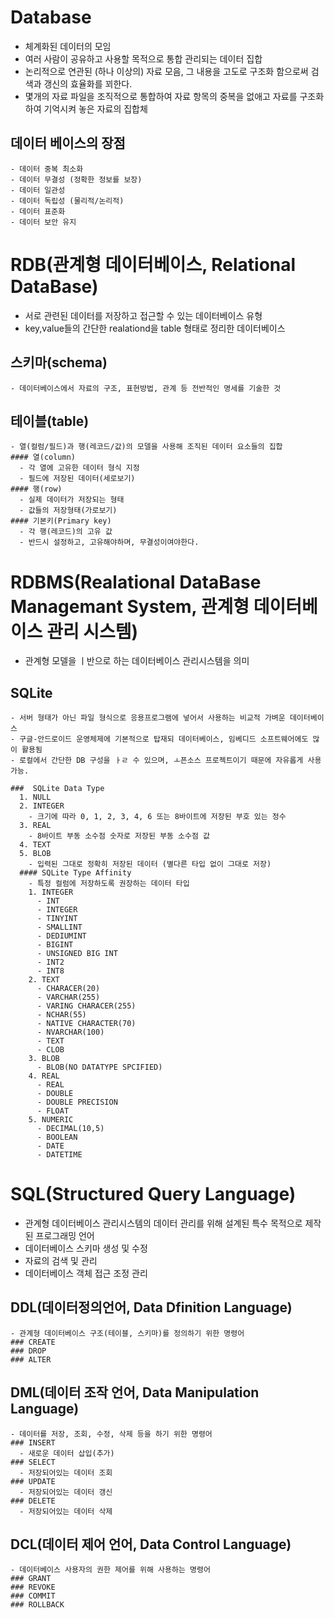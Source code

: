 # Database
  - 체계화된 데이터의 모임
  - 여러 사람이 공유하고 사용할 목적으로 통합 관리되는 데이터 집합
  - 논리적으로 연관된 (하나 이상의) 자료 모음, 그 내용을 고도로 구조화 함으로써 검색과 갱신의 효율화를 꾀한다.
  - 몇개의 자료 파일을 조직적으로 통합하여 자료 항목의 중복을 없애고 자료를 구조화하여 기억시켜 놓은 자료의 집합체
  ## 데이터 베이스의 장점
    - 데이터 중복 최소화
    - 데이터 무결성 (정확한 정보를 보장)
    - 데이터 일관성
    - 데이터 독립성 (물리적/논리적)
    - 데이터 표준화
    - 데이터 보안 유지
# RDB(관계형 데이터베이스, Relational DataBase)
  - 서로 관련된 데이터를 저장하고 접근할 수 있는 데이터베이스 유형
  - key,value들의 간단한 realationd을 table 형태로 정리한 데이터베이스
  ## 스키마(schema)
    - 데이터베이스에서 자료의 구조, 표현방법, 관계 등 전반적인 명세를 기술한 것
  ## 테이블(table)
    - 열(컬럼/필드)과 행(레코드/값)의 모델을 사용해 조직된 데이터 요소들의 집합
    #### 열(column)
      - 각 열에 고유한 데이터 형식 지정
      - 필드에 저장된 데이터(세로보기)
    #### 행(row)
      - 실제 데이터가 저장되는 형태
      - 값들의 저장형태(가로보기)
    #### 기본키(Primary key)
      - 각 행(레코드)의 고유 값
      - 반드시 설정하고, 고유해야하며, 무결성이여야한다.
# RDBMS(Realational DataBase Managemant System, 관계형 데이터베이스 관리 시스템)
  - 관계형 모델을 ㅣ반으로 하는 데이터베이스 관리시스템을 의미
  ## SQLite
    - 서버 형태가 아닌 파일 형식으로 응용프로그램에 넣어서 사용하는 비교적 가벼운 데이터베이스
    - 구글-안드로이드 운영체제에 기본적으로 탑재되 데이터베이스, 임베디드 소프트웨어에도 많이 활용됨
    - 로컬에서 간단한 DB 구성을 ㅏㄹ 수 있으며, ㅗ픈소스 프로젝트이기 때문에 자유롭게 사용 가능.

    ###  SQLite Data Type
      1. NULL
      2. INTEGER
        - 크기에 따라 0, 1, 2, 3, 4, 6 또는 8바이트에 저장된 부호 있는 정수
      3. REAL
        - 8바이트 부동 소수점 숫자로 저장된 부동 소수점 값
      4. TEXT
      5. BLOB
        - 입력된 그대로 정확히 저장된 데이터 (별다른 타입 없이 그대로 저장)
      #### SQLite Type Affinity
        - 특정 컬럼에 저장하도록 권장하는 데이터 타입
        1. INTEGER
          - INT
          - INTEGER
          - TINYINT
          - SMALLINT
          - DEDIUMINT
          - BIGINT
          - UNSIGNED BIG INT
          - INT2
          - INT8
        2. TEXT
          - CHARACER(20)
          - VARCHAR(255)
          - VARING CHARACER(255)
          - NCHAR(55)
          - NATIVE CHARACTER(70)
          - NVARCHAR(100)
          - TEXT
          - CLOB
        3. BLOB
          - BLOB(NO DATATYPE SPCIFIED)
        4. REAL
          - REAL
          - DOUBLE
          - DOUBLE PRECISION
          - FLOAT
        5. NUMERIC
          - DECIMAL(10,5)
          - BOOLEAN
          - DATE
          - DATETIME
# SQL(Structured Query Language)
  - 관계형 데이터베이스 관리시스템의 데이터 관리를 위해 설계된 특수 목적으로 제작된 프로그래밍 언어
  - 데이터베이스 스키마 생성 및 수정
  - 자료의 검색 및 관리
  - 데이터베이스 객체 접근 조정 관리
  ## DDL(데이터정의언어, Data Dfinition Language)
    - 관계형 데이터베이스 구조(테이블, 스키마)를 정의하기 위한 명령어
    ### CREATE
    ### DROP
    ### ALTER
  ## DML(데이터 조작 언어, Data Manipulation Language)
    - 데이터를 저장, 조회, 수정, 삭제 등을 하기 위한 명령어
    ### INSERT
      - 새로운 데이터 삽입(추가)
    ### SELECT
      - 저장되어있는 데이터 조회
    ### UPDATE
      - 저장되어있는 데이터 갱신
    ### DELETE
      - 저장되어있는 데이터 삭제
  ## DCL(데이터 제어 언어, Data Control Language)
    - 데이터베이스 사용자의 권한 제어를 위해 사용하는 명령어
    ### GRANT
    ### REVOKE
    ### COMMIT
    ### ROLLBACK
        
